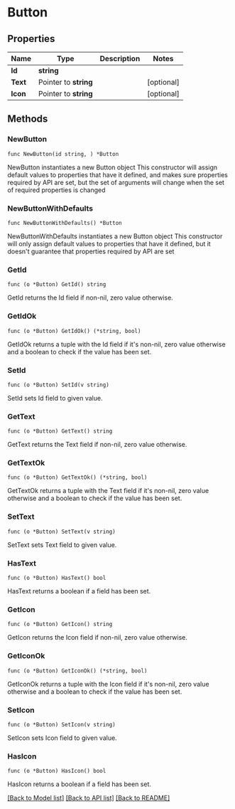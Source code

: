 # Button

## Properties

Name | Type | Description | Notes
------------ | ------------- | ------------- | -------------
**Id** | **string** |  | 
**Text** | Pointer to **string** |  | [optional] 
**Icon** | Pointer to **string** |  | [optional] 

## Methods

### NewButton

`func NewButton(id string, ) *Button`

NewButton instantiates a new Button object
This constructor will assign default values to properties that have it defined,
and makes sure properties required by API are set, but the set of arguments
will change when the set of required properties is changed

### NewButtonWithDefaults

`func NewButtonWithDefaults() *Button`

NewButtonWithDefaults instantiates a new Button object
This constructor will only assign default values to properties that have it defined,
but it doesn't guarantee that properties required by API are set

### GetId

`func (o *Button) GetId() string`

GetId returns the Id field if non-nil, zero value otherwise.

### GetIdOk

`func (o *Button) GetIdOk() (*string, bool)`

GetIdOk returns a tuple with the Id field if it's non-nil, zero value otherwise
and a boolean to check if the value has been set.

### SetId

`func (o *Button) SetId(v string)`

SetId sets Id field to given value.


### GetText

`func (o *Button) GetText() string`

GetText returns the Text field if non-nil, zero value otherwise.

### GetTextOk

`func (o *Button) GetTextOk() (*string, bool)`

GetTextOk returns a tuple with the Text field if it's non-nil, zero value otherwise
and a boolean to check if the value has been set.

### SetText

`func (o *Button) SetText(v string)`

SetText sets Text field to given value.

### HasText

`func (o *Button) HasText() bool`

HasText returns a boolean if a field has been set.

### GetIcon

`func (o *Button) GetIcon() string`

GetIcon returns the Icon field if non-nil, zero value otherwise.

### GetIconOk

`func (o *Button) GetIconOk() (*string, bool)`

GetIconOk returns a tuple with the Icon field if it's non-nil, zero value otherwise
and a boolean to check if the value has been set.

### SetIcon

`func (o *Button) SetIcon(v string)`

SetIcon sets Icon field to given value.

### HasIcon

`func (o *Button) HasIcon() bool`

HasIcon returns a boolean if a field has been set.


[[Back to Model list]](../README.md#documentation-for-models) [[Back to API list]](../README.md#documentation-for-api-endpoints) [[Back to README]](../README.md)



